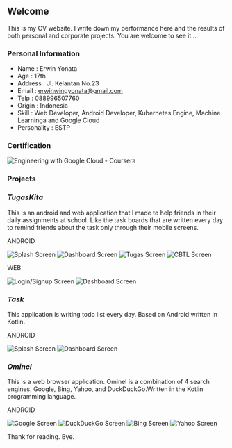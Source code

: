 ## Welcome

This is my CV website. I write down my performance here and the results of both personal and corporate projects. You are welcome to see it...

### Personal Information

- Name        : Erwin Yonata                    
- Age         : 17th                            
- Address     : Jl. Kelantan No.23             
- Email       : erwinwingyonata@gmail.com
- Telp        : 088996507760
- Origin      : Indonesia
- Skill       : Web Developer, Android Developer, Kubernetes Engine, Machine Learninga and Google Cloud 
- Personality : ESTP

### Certification
![Engineering with Google Cloud - Coursera](GCP.JPG)

### Projects

### _TugasKita_

This is an android and web application that I made to help friends in their daily assignments at school. Like the task boards that are written every day to remind friends about the task only through their mobile screens.

ANDROID


![Splash Screen](tgsk1.jpg)
![Dashboard Screen](tgsk2.jpg)
![Tugas Screen](tgsk3.jpg)
![CBTL Screen](tgsk4.jpg)


WEB

![Login/Signup Screen](tugaskita.epizy.com1.jpg)
![Dashboard Screen](tugaskita.epizy.com2.jpg)



### _Task_

This application is writing todo list every day. Based on Android written in Kotlin.

ANDROID


![Splash Screen](task1.jpg)
![Dashboard Screen](task2.jpg)


### _Ominel_

This is a web browser application. Ominel is a combination of 4 search engines, Google, Bing, Yahoo, and DuckDuckGo.Written in the Kotlin programming language.

ANDROID


![Google Screen](ominel1.jpg)
![DuckDuckGo Screen](ominel2.jpg)
![Bing Screen](ominel3.jpg)
![Yahoo Screen](ominel4.jpg)





Thank for reading.
Bye.

